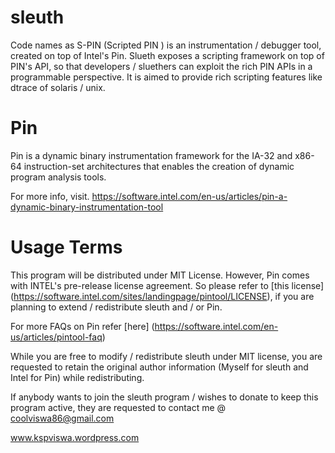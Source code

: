 sleuth
======

Code names as S-PIN (Scripted PIN ) is an instrumentation / debugger tool, created on top of Intel's Pin. 
Slueth exposes a scripting framework on top of PIN's API, so that developers / sluethers can exploit the rich PIN APIs in a programmable perspective. It is aimed to provide rich scripting features like dtrace of solaris / unix.

Pin
====

Pin is a dynamic binary instrumentation framework for the IA-32 and x86-64 instruction-set architectures that enables the creation of dynamic program analysis tools. 

For more info, visit. https://software.intel.com/en-us/articles/pin-a-dynamic-binary-instrumentation-tool 


Usage Terms
==========

This program will be distributed under MIT License. However, Pin comes with INTEL's pre-release license agreement. So please refer to [this license] (https://software.intel.com/sites/landingpage/pintool/LICENSE), if you are planning to extend / redistribute sleuth and / or Pin. 

For more FAQs on Pin refer [here] (https://software.intel.com/en-us/articles/pintool-faq)

While you are free to modify / redistribute sleuth under MIT license, you are requested to retain the original author information (Myself for sleuth and Intel for Pin) while redistributing. 

If anybody wants to join the sleuth program / wishes to donate to keep this program active, they are requested to contact me @ coolviswa86@gmail.com

www.kspviswa.wordpress.com
